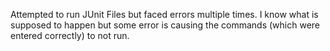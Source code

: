 Attempted to run JUnit Files but faced errors multiple times. I know what is supposed to happen but some error is causing the commands (which were entered correctly) to not run.
